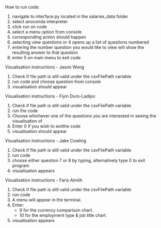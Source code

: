 How to run code:

1. navigate to interface.py located in the salaries_data folder
2. select anoconda interpreter
3. click run on code
4. select a menu option from console
5. corresponding action should happen
6. selecting view questions or 4 opens up a list of questions numbered
7. entering the number question you would like to view will show the resulting answer to that question
8. enter 5 on main menu to exit code

Visualisation instructions - Jason Wong

1. Check if file path is still valid under the csvFilePath variable
2. run code and choose question from console
3. visualisation should appear

Visualisation instructions - Fiyin Duro-Ladipo

1. Check if file path is still valid under the csvFilePath variable
2. run the code
3. Choose whichever one of the questions you are interested in seeing the visualisation of
4. Enter 0 if you wish to exitthe code
5. visualisation should appear

Visualisation instructions - Jake Cowling

1. Check if file path is still valid under the csvFilePath variable
2. run code
3. choose either question 7 or 8 by typing, alternatively type 0 to exit program
4. visualisation appears

Visualisation instructions - Faris Almlih

1. Check if file path is still valid under the csvFilePath variable
2. run code
3. A menu will appear in the terminal.
4. Enter:
   - 9 for the currency comparison chart.
   - 10 for the employment type & job title chart.
5. visualisation appears
